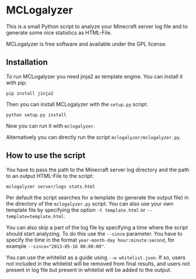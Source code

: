 # MCLogalyzer #

This is a small Python script to analyze your Minecraft server log file and to
generate some nice statistics as HTML-File.

MCLogalyzer is free software and available under the GPL license.

## Installation ##

To run MCLogalyzer you need jinja2 as template engine. You can install it with
pip:

```
pip install jinja2
```

Then you can install MCLogalyzer with the `setup.py` script:

```
python setup.py install 
```

Now you can run it with `mclogalyzer`.

Alternatively you can directly run the script `mclogalyzer/mclogalyzer.py`.

## How to use the script ##

You have to pass the path to the Minecraft server log directory and the path to an
output HTML-File to the script:

```
mclogalyzer server/logs stats.html
```

Per default the script searches for a template (to generate the output file) in
the directory of the `mclogalyzer.py` script. You can also use your own
template file by specifying the option `-t template.html` or
`--template=template.html`.

You can also skip a part of the log file by specifying a time where the script
should start analyzing. To do this use the `--since` parameter. You have to
specify the time in the format `year-month-day hour:minute:second`, for example
`--since="2013-05-16 00:00:00"`.

You can use the whitelist as a guide using `--w whitelist.json`. If so, users
not included in the whitelist will be removed from final results, and users not
present in log file but present in whitelist will be added to the output.
